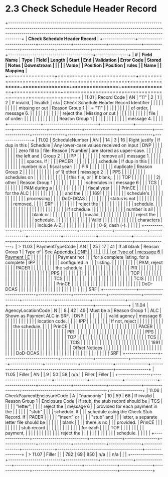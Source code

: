 # 2.3 Check Schedule Header Record

+------------------------------------------------------------------------------------------------------------------------------------------------------------------------------------------------------------------------------------------------+
| **Check Schedule Header Record**                                                                                                                                                                                                               |
+----------------+---------------------------+----------------+----------------+----------------+----------------+----------------+----------------+----------------+----------------+------------------------------------------+----------------+
| **\#**         | **Field Name**            | **Type**       | **Field        | **Length**     | **Start        | **End          | **Validation   | **Error Code** | **Stored       | **Notes**                                | **Downstream   |
|                |                           |                | Value**        |                | Position**     | Position**     | rules**        |                | Name**         |                                          | Mapping**      |
+================+===========================+================+================+================+================+================+================+================+================+==========================================+================+
| 11.01          | Record Code               | AN             | "11"           | 2              | 1              | 2              | If invalid,    | Invalid:       | n/a            | Check Schedule Header Record Identifier  |                |
|                |                           |                |                |                |                |                | missing or out | Reason Group 1 |                | = "11"                                   |                |
|                |                           |                |                |                |                |                | of order,      | message 6.     |                |                                          |                |
|                |                           |                |                |                |                |                | reject the     | Missing or out |                |                                          |                |
|                |                           |                |                |                |                |                | file           | of order:      |                |                                          |                |
|                |                           |                |                |                |                |                |                | Reason Group 1 |                |                                          |                |
|                |                           |                |                |                |                |                |                | message 4.     |                |                                          |                |
+----------------+---------------------------+----------------+----------------+----------------+----------------+----------------+----------------+----------------+----------------+------------------------------------------+----------------+
| 11.02          | ScheduleNumber            | AN             |                | 14             | 3              | 16             | Right justify  | If dup in this | Schedule       | Any lower-case values received on input  | DNP            |
|                |                           |                |                |                |                |                | zero fill to   | file: Reason   | Number         | are stored as upper-case.                |                |
|                |                           |                |                |                |                |                | the left and   | Group 2        |                |                                          | IPP            |
|                |                           |                |                |                |                |                | remove all     | message 1.     |                |                                          |                |
|                |                           |                |                |                |                |                | spaces. If     |                |                |                                          | PACER          |
|                |                           |                |                |                |                |                | schedule       | If dup in this |                |                                          |                |
|                |                           |                |                |                |                |                | number is a    | fiscal year:   |                |                                          | PIR            |
|                |                           |                |                |                |                |                | duplicate      | Reason Group 2 |                |                                          |                |
|                |                           |                |                |                |                |                | of 1) other    | message 2      |                |                                          | PPS            |
|                |                           |                |                |                |                |                | schedules on   |                |                |                                          |                |
|                |                           |                |                |                |                |                | this file, or  | If blank,:     |                |                                          | TOP            |
|                |                           |                |                |                |                |                | 2) other       | Reason Group 1 |                |                                          |                |
|                |                           |                |                |                |                |                | schedules in   | message 6      |                |                                          | TCS            |
|                |                           |                |                |                |                |                | PAM during a   |                |                |                                          |                |
|                |                           |                |                |                |                |                | fiscal year    |                |                |                                          | PrinCE         |
|                |                           |                |                |                |                |                | for the ALC    |                |                |                                          |                |
|                |                           |                |                |                |                |                | and the        |                |                |                                          | 1691           |
|                |                           |                |                |                |                |                | schedule's     |                |                |                                          |                |
|                |                           |                |                |                |                |                | processing     |                |                |                                          | DoD-DCAS       |
|                |                           |                |                |                |                |                | status is not  |                |                |                                          |                |
|                |                           |                |                |                |                |                | removed,       |                |                |                                          | SRF            |
|                |                           |                |                |                |                |                | reject the     |                |                |                                          |                |
|                |                           |                |                |                |                |                | schedule.      |                |                |                                          |                |
|                |                           |                |                |                |                |                |                |                |                |                                          |                |
|                |                           |                |                |                |                |                | If schedule    |                |                |                                          |                |
|                |                           |                |                |                |                |                | number is all  |                |                |                                          |                |
|                |                           |                |                |                |                |                | blank or       |                |                |                                          |                |
|                |                           |                |                |                |                |                | invalid,       |                |                |                                          |                |
|                |                           |                |                |                |                |                | reject the     |                |                |                                          |                |
|                |                           |                |                |                |                |                | schedule.      |                |                |                                          |                |
|                |                           |                |                |                |                |                | Valid          |                |                |                                          |                |
|                |                           |                |                |                |                |                | characters     |                |                |                                          |                |
|                |                           |                |                |                |                |                | include A-Z,   |                |                |                                          |                |
|                |                           |                |                |                |                |                | 0-9, dash (-). |                |                |                                          |                |
+----------------+---------------------------+----------------+----------------+----------------+----------------+----------------+----------------+----------------+----------------+------------------------------------------+----------------+
| > 11.03        | PaymentTypeCode           | AN             |                | 25             | 17             | 41             | If all blank   | Reason Group 1 | Type of        | See [Appendix                            | DNP            |
|                |                           |                |                |                |                |                | or Type of     | message 6      | Payment        | E](#appendix-e---paymenttypecode-values) |                |
|                |                           |                |                |                |                |                | Payment not    |                |                | for a complete listing. for a complete   | IPP            |
|                |                           |                |                |                |                |                | configured in  |                |                | listing.                                 |                |
|                |                           |                |                |                |                |                | PAM, reject    |                |                |                                          | PACER          |
|                |                           |                |                |                |                |                | the schedule.  |                |                |                                          |                |
|                |                           |                |                |                |                |                |                |                |                |                                          | PIR            |
|                |                           |                |                |                |                |                |                |                |                |                                          |                |
|                |                           |                |                |                |                |                |                |                |                |                                          | PPS            |
|                |                           |                |                |                |                |                |                |                |                |                                          |                |
|                |                           |                |                |                |                |                |                |                |                |                                          | TOP            |
|                |                           |                |                |                |                |                |                |                |                |                                          |                |
|                |                           |                |                |                |                |                |                |                |                |                                          | TCS            |
|                |                           |                |                |                |                |                |                |                |                |                                          |                |
|                |                           |                |                |                |                |                |                |                |                |                                          | TCIS           |
|                |                           |                |                |                |                |                |                |                |                |                                          |                |
|                |                           |                |                |                |                |                |                |                |                |                                          | PrinCE         |
|                |                           |                |                |                |                |                |                |                |                |                                          |                |
|                |                           |                |                |                |                |                |                |                |                |                                          | DoD-DCAS       |
|                |                           |                |                |                |                |                |                |                |                |                                          |                |
|                |                           |                |                |                |                |                |                |                |                |                                          | SRF            |
+----------------+---------------------------+----------------+----------------+----------------+----------------+----------------+----------------+----------------+----------------+------------------------------------------+----------------+
| 11.04          | AgencyLocationCode        | N              |                | 8              | 42             | 49             | Must be a      | Reason Group 1 | ALC            | Shown as Payment ALC in SRF.             | DNP            |
|                |                           |                |                |                |                |                | valid agency   | message 6      |                |                                          |                |
|                |                           |                |                |                |                |                | location code. |                |                |                                          | IPP            |
|                |                           |                |                |                |                |                | If not, reject |                |                |                                          |                |
|                |                           |                |                |                |                |                | the schedule.  |                |                |                                          | PrinCE         |
|                |                           |                |                |                |                |                |                |                |                |                                          |                |
|                |                           |                |                |                |                |                |                |                |                |                                          | PACER          |
|                |                           |                |                |                |                |                |                |                |                |                                          |                |
|                |                           |                |                |                |                |                |                |                |                |                                          | PIR            |
|                |                           |                |                |                |                |                |                |                |                |                                          |                |
|                |                           |                |                |                |                |                |                |                |                |                                          | PPS            |
|                |                           |                |                |                |                |                |                |                |                |                                          |                |
|                |                           |                |                |                |                |                |                |                |                |                                          | TOP            |
|                |                           |                |                |                |                |                |                |                |                |                                          |                |
|                |                           |                |                |                |                |                |                |                |                |                                          | TCS            |
|                |                           |                |                |                |                |                |                |                |                |                                          |                |
|                |                           |                |                |                |                |                |                |                |                |                                          | TCIS           |
|                |                           |                |                |                |                |                |                |                |                |                                          |                |
|                |                           |                |                |                |                |                |                |                |                |                                          | 1691           |
|                |                           |                |                |                |                |                |                |                |                |                                          |                |
|                |                           |                |                |                |                |                |                |                |                |                                          | Offset Notices |
|                |                           |                |                |                |                |                |                |                |                |                                          |                |
|                |                           |                |                |                |                |                |                |                |                |                                          | DoD-DCAS       |
|                |                           |                |                |                |                |                |                |                |                |                                          |                |
|                |                           |                |                |                |                |                |                |                |                |                                          | SRF            |
+----------------+---------------------------+----------------+----------------+----------------+----------------+----------------+----------------+----------------+----------------+------------------------------------------+----------------+
| 11.05          | Filler                    | AN             |                | 9              | 50             | 58             | n/a            |                | Filler         | Filler                                   |                |
+----------------+---------------------------+----------------+----------------+----------------+----------------+----------------+----------------+----------------+----------------+------------------------------------------+----------------+
| 11.06          | CheckPaymentEnclosureCode | A              | "nameonly"     | 10             | 59             | 68             | If invalid     | Reason Group 1 | Enclosure Code | If stub, the stub record should be       | TCS            |
|                |                           |                | "letter",      |                |                |                | reject the     | message 6      |                | provided for each payment in the         |                |
|                |                           |                | "stub"         |                |                |                | schedule. If   |                |                | schedule using the Check Stub Record. If | PACER          |
|                |                           |                | "insert" or    |                |                |                | "stub" and     |                |                | letter, a separate letter file should be |                |
|                |                           |                | blank          |                |                |                | there is no    |                |                | provided.                                | PrinCE         |
|                |                           |                |                |                |                |                | stub record    |                |                |                                          |                |
|                |                           |                |                |                |                |                | for each       |                |                |                                          | TOP            |
|                |                           |                |                |                |                |                | payment,       |                |                |                                          |                |
|                |                           |                |                |                |                |                | reject the     |                |                |                                          |                |
|                |                           |                |                |                |                |                | schedule.      |                |                |                                          |                |
+----------------+---------------------------+----------------+----------------+----------------+----------------+----------------+----------------+----------------+----------------+------------------------------------------+----------------+
| > 11.07        | Filler                    |                |                | 782            | 69             | 850            | n/a            |                | n/a            |                                          |                |
+----------------+---------------------------+----------------+----------------+----------------+----------------+----------------+----------------+----------------+----------------+------------------------------------------+----------------+

